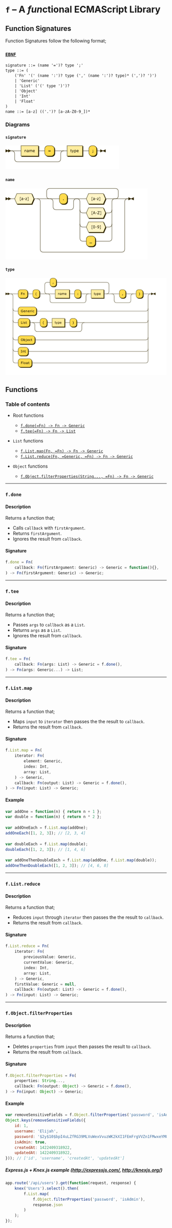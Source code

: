 # ``f`` – A *fun*ctional ECMAScript Library


## Function Signatures
Function Signatures follow the following format;

### [``EBNF``](https://en.wikipedia.org/wiki/Extended_Backus%E2%80%93Naur_Form)
```ebnf
signature ::= (name '=')? type ';'
type ::= (
    ('Fn' '(' (name ':')? type (',' (name ':')? type)* (',')? ')')
    | 'Generic'
    | 'List' ('(' type ')')?
    | 'Object'
    | 'Int'
    | 'Float'
)
name ::= [a-z] (('.')? [a-zA-Z0-9_])*
```

### Diagrams

#### ``signature``
![](signature.png)
#### ``name``
![](name.png)
#### ``type``
![](type.png)


## Functions

### Table of contents
- Root functions
    - [``f.done(=Fn) -> Fn -> Generic``](#fdone)
    - [``f.tee(=Fn) -> Fn -> List``](#ftee)

- ``List`` functions
    - [``f.List.map(Fn, =Fn) -> Fn -> Generic``](#flistmap)
    - [``f.List.reduce(Fn, =Generic, =Fn) -> Fn -> Generic``](#flistreduce)

- ``Object`` functions
    - [``f.Object.filterProperties(String..., =Fn) -> Fn -> Generic``](#fobjectfilterproperties)

---
### ``f.done``
#### Description
Returns a function that;

- Calls ``callback`` with ``firstArgument``.
- Returns ``firstArgument``.
- Ignores the result from ``callback``.

#### Signature
```js
f.done = Fn(
    callback: Fn(firstArgument: Generic) -> Generic = function(){},
) -> Fn(firstArgument: Generic) -> Generic;
```


---
### ``f.tee``
#### Description
Returns a function that;

- Passes ``args`` to ``callback`` as a ``List``.
- Returns ``args`` as a ``List``.
- Ignores the result from ``callback``.

#### Signature
```js
f.tee = Fn(
    callback: Fn(args: List) -> Generic = f.done(),
) -> Fn(args: Generic...) -> List;
```


---
### ``f.List.map``
#### Description
Returns a function that;

- Maps ``input`` to ``iterator`` then passes the the result to ``callback``.
- Returns the result from ``callback``.

#### Signature
```js
f.List.map = Fn(
    iterator: Fn(
        element: Generic,
        index: Int,
        array: List,
    ) -> Generic,
    callback: Fn(output: List) -> Generic = f.done(),
) -> Fn(input: List) -> Generic;
```

#### Example
```js
var addOne = function(n) { return n + 1 };
var double = function(n) { return n * 2 };

var addOneEach = f.List.map(addOne);
addOneEach([1, 2, 3]); // [2, 3, 4]

var doubleEach = f.List.map(double);
doubleEach([1, 2, 3]); // [1, 4, 6]

var addOneThenDoubleEach = f.List.map(addOne, f.List.map(double));
addOneThenDoubleEach([1, 2, 3]); // [4, 6, 8]
```

---
### ``f.List.reduce``
#### Description
Returns a function that;

- Reduces ``input`` through ``iterator`` then passes the the result to ``callback``.
- Returns the result from ``callback``.

#### Signature
```js
f.List.reduce = Fn(
    iterator: Fn(
        previousValue: Generic,
        currentValue: Generic,
        index: Int,
        array: List,
    ) -> Generic,
    firstValue: Generic = null,
    callback: Fn(output: List) -> Generic = f.done(),
) -> Fn(input: List) -> Generic;
```


---
### ``f.Object.filterProperties``
#### Description
Returns a function that;

- Deletes ``properties`` from ``input`` then passes the result to ``callback``.
- Returns the result from ``callback``.

#### Signature
```js
f.Object.filterProperties = Fn(
    properties: String...,
    callback: Fn(output: Object) -> Generic = f.done(),
) -> Fn(input: Object) -> Generic;
```

#### Example
```js
var removeSensitiveFields = f.Object.filterProperties('password', 'isAdmin');
Object.keys(removeSensitiveFields({
    id: 1,
    username: 'Elijah',
    password: '$2y$10$bpI4uLZfRG39MLVuWexVvuzWK2kXI1FEmFrgVVZn1FMwxeYMQoEE2',
    isAdmin: true,
    createdAt: 1422409318922,
    updatedAt: 1422409318922,
})); // ['id', 'username', 'createdAt', 'updatedAt']
```

##### Express.js + Knex.js example (http://expressjs.com/, http://knexjs.org/)
```js
app.route('/api/users').get(function(request, response) {
    knex('Users').select().then(
        f.List.map(
            f.Object.filterProperties('password', 'isAdmin'),
            response.json
        )
    );
});
```
